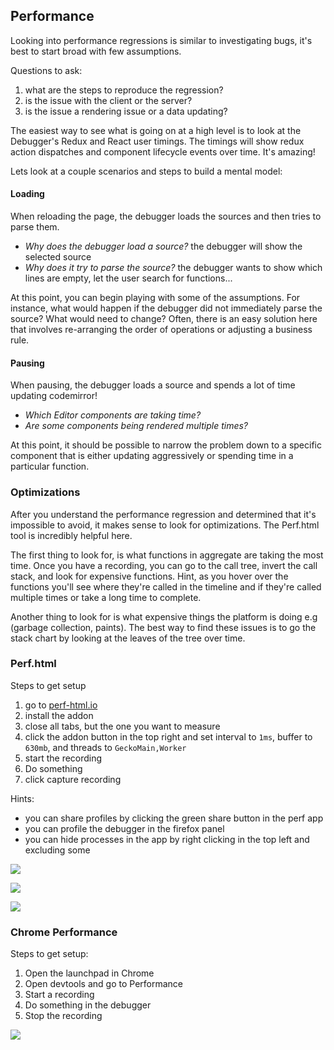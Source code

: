## Performance

Looking into performance regressions is similar to investigating bugs, it's best to
start broad with few assumptions.

Questions to ask:

1. what are the steps to reproduce the regression?
2. is the issue with the client or the server?
3. is the issue a rendering issue or a data updating?

The easiest way to see what is going on at a high level is to look at the Debugger's
Redux and React user timings. The timings will show redux action dispatches
and component lifecycle events over time. It's amazing!

Lets look at a couple scenarios and steps to build a mental model:

#### Loading

When reloading the page, the debugger loads the sources and then tries to parse them.

- *Why does the debugger load a source?* the debugger will show the selected source
- *Why does it try to parse the source?* the debugger wants to show which lines are empty, let the user search for functions...

At this point, you can begin playing with some of the assumptions. For instance, what would happen if the
debugger did not immediately parse the source? What would need to change? Often, there is an easy solution
here that involves re-arranging the order of operations or adjusting a business rule.

#### Pausing

When pausing, the debugger loads a source and spends a lot of time updating codemirror!

- *Which Editor components are taking time?*
- *Are some components being rendered multiple times?*

At this point, it should be possible to narrow the problem down to a specific component that is either updating aggressively or spending time in a particular function.

### Optimizations

After you understand the performance regression and determined that it's impossible to avoid,
it makes sense to look for optimizations. The Perf.html tool is incredibly helpful here.

The first thing to look for, is what functions in aggregate are taking the most time.
Once you have a recording, you can go to the call tree, invert the call stack, and look for expensive functions.
Hint, as you hover over the functions you'll see where they're called in the timeline and if they're called multiple times or take a long time to complete.

Another thing to look for is what expensive things the platform is doing e.g (garbage collection, paints).
The best way to find these issues is to go the stack chart by looking at the leaves of the tree over time.

### Perf.html

Steps to get setup

1. go to [perf-html.io](https://perf-html.io/)
2. install the addon
3. close all tabs, but the one you want to measure
4. click the addon button in the top right and set interval to `1ms`, buffer to `630mb`, and threads to `GeckoMain,Worker`
5. start the recording
6. Do something
7. click capture recording

Hints:

* you can share profiles by clicking the green share button in the perf app
* you can profile the debugger in the firefox panel
* you can hide processes in the app by right clicking in the top left and excluding some

![](https://shipusercontent.com/5296bfc98dea6acf9d222fa53fef4aea/Screen%20Shot%202017-11-16%20at%207.27.33%20PM.png)

![](https://shipusercontent.com/4e014fccaaea54e07ef451ce07fd3ce7/Screen%20Shot%202017-11-16%20at%207.44.26%20PM.png)

![](https://shipusercontent.com/317a8f83342728fa3cc9bb98406bbeb4/Screen%20Shot%202017-11-16%20at%207.50.17%20PM.png)


### Chrome Performance

Steps to get setup:

1. Open the launchpad in Chrome
2. Open devtools and go to Performance
3. Start a recording
4. Do something in the debugger
5. Stop the recording

![](https://shipusercontent.com/50ebe20248b6dd67ff85ebd1b8606057/Screen%20Shot%202017-11-16%20at%207.22.09%20PM.png)
